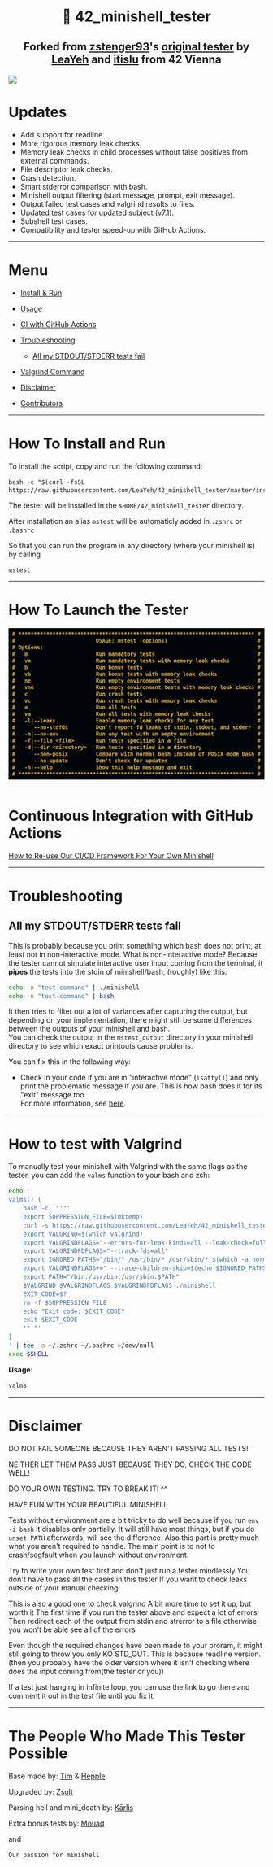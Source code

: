 <h1 align=center>📖 42_minishell_tester</h1>
<h2 align="center">Forked from <a href="https://github.com/zstenger93">zstenger93</a>'s <a href="https://github.com/zstenger93/42_minishell_tester">original tester</a> by <a href="https://github.com/LeaYeh">LeaYeh</a> and <a href="https://github.com/itislu">itislu</a> from 42 Vienna</h2>
<img align=center src="/media/tester.png">

# Updates

- Add support for readline.
- More rigorous memory leak checks.
- Memory leak checks in child processes without false positives from external commands.
- File descriptor leak checks.
- Crash detection.
- Smart stderror comparison with bash.
- Minishell output filtering (start message, prompt, exit message).
- Output failed test cases and valgrind results to files.
- Updated test cases for updated subject (v7.1).
- Subshell test cases.
- Compatibility and tester speed-up with GitHub Actions.

---

# Menu

- [Install & Run](#how-to-install-and-run)

- [Usage](#how-to-launch-the-tester)

- [CI with GitHub Actions](#continuous-integration-with-github-actions)

- [Troubleshooting](#troubleshooting)

  - [All my STDOUT/STDERR tests fail](#all-my-stdoutstderr-tests-fail)

- [Valgrind Command](#how-to-test-with-valgrind)

- [Disclaimer](#disclaimer)

- [Contributors](#the-people-who-made-this-tester-possible)

---

# How To Install and Run

To install the script, copy and run the following command:

```
bash -c "$(curl -fsSL https://raw.githubusercontent.com/LeaYeh/42_minishell_tester/master/install.sh)"
```

The tester will be installed in the `$HOME/42_minishell_tester` directory.

After installation an alias `mstest` will be automaticly added in `.zshrc` or `.bashrc`

So that you can run the program in any directory (where your minishell is) by calling

```
mstest
```

---

# How To Launch the Tester

<img align=center src="/media/usage.png">

---

# Continuous Integration with GitHub Actions

[How to Re-use Our CI/CD Framework For Your Own Minishell](https://github.com/LeaYeh/minishell?tab=readme-ov-file#how-to-re-use-our-cicd-framework-for-your-own-minishell)

---

# Troubleshooting

## All my STDOUT/STDERR tests fail

  This is probably because you print something which bash does not print, at least not in non-interactive mode.
  What is non-interactive mode? Because the tester cannot simulate interactive user input coming from the terminal, it **pipes** the tests into the stdin of minishell/bash, (roughly) like this:
  ```bash
  echo -n "test-command" | ./minishell
  echo -n "test-command" | bash
  ```
  It then tries to filter out a lot of variances after capturing the output, but depending on your implementation, there might still be some differences between the outputs of your minishell and bash.<br>
  You can check the output in the `mstest_output` directory in your minishell directory to see which exact printouts cause problems.

  You can fix this in the following way:
  - Check in your code if you are in "interactive mode" (`isatty()`) and only print the problematic message if you are.
    This is how bash does it for its "exit" message too.<br>
    For more information, see [here](https://github.com/LeaYeh/minishell/pull/270).

---

# How to test with Valgrind

To manually test your minishell with Valgrind with the same flags as the tester, you can add the `valms` function to your bash and zsh:
```bash
echo '
valms() {
    bash -c '"'"'
    export SUPPRESSION_FILE=$(mktemp)
    curl -s https://raw.githubusercontent.com/LeaYeh/42_minishell_tester/master/utils/minishell.supp > $SUPPRESSION_FILE
    export VALGRIND=$(which valgrind)
    export VALGRINDFLAGS="--errors-for-leak-kinds=all --leak-check=full --read-var-info=yes --show-error-list=yes --show-leak-kinds=all --suppressions=$SUPPRESSION_FILE --trace-children=yes --track-origins=yes"
    export VALGRINDFDFLAGS="--track-fds=all"
    export IGNORED_PATHS="/bin/* /usr/bin/* /usr/sbin/* $(which -a norminette)"
    export VALGRINDFLAGS+=" --trace-children-skip=$(echo $IGNORED_PATHS | sed '"'\"'\"'"'s/ /,/g'"'\"'\"'"')"
    export PATH="/bin:/usr/bin:/usr/sbin:$PATH"
    $VALGRIND $VALGRINDFLAGS $VALGRINDFDFLAGS ./minishell
    EXIT_CODE=$?
    rm -f $SUPPRESSION_FILE
    echo "Exit code: $EXIT_CODE"
    exit $EXIT_CODE
    '"'"'
}
' | tee -a ~/.zshrc ~/.bashrc >/dev/null
exec $SHELL
```

**Usage:**
```bash
valms
```

---

# Disclaimer

DO NOT FAIL SOMEONE BECAUSE THEY AREN'T PASSING ALL TESTS!

NEITHER LET THEM PASS JUST BECAUSE THEY DO, CHECK THE CODE WELL!

DO YOUR OWN TESTING. TRY TO BREAK IT! ^^

HAVE FUN WITH YOUR BEAUTIFUL MINISHELL

Tests without environment are a bit tricky to do well because if you run `env -i bash` it disables only partially.
It will still have most things, but if you do `unset PATH` afterwards, will see the difference.
Also this part is pretty much what you aren't required to handle.
The main point is to not to crash/segfault when you launch without environment.

Try to write your own test first and don't just run a tester mindlessly
You don't have to pass all the cases in this tester
If you want to check leaks outside of your manual checking:

[This is also a good one to check valgrind](https://github.com/thallard/minishell_tester)
A bit more time to set it up, but worth it
The first time if you run the tester above and expect a lot of errors
Then redirect each of the output from stdin and strerror to a file otherwise you won't be able see all of the errors

Even though the required changes have been made to your proram, it might still going to throw you only KO STD_OUT.
This is because readline version. (then you probably have the older version where it isn't checking where does the input coming from(the tester or you))

If a test just hanging in infinite loop, you can use the link to go there and comment it out in the test file until you fix it.

---

# The People Who Made This Tester Possible

Base made by: [Tim](https://github.com/tjensen42) & [Hepple](https://github.com/hepple42)

Upgraded by: [Zsolt](https://github.com/zstenger93)

Parsing hell and mini_death by: [Kārlis](https://github.com/kvebers)

Extra bonus tests by: [Mouad](https://github.com/moabid42)

and

```
Our passion for minishell
```
